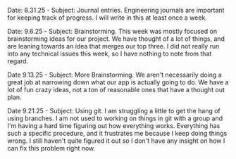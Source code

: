 Date: 8.31.25 - Subject: Journal entries. Engineering journals are important for keeping track of progress. I will write in this at least once a week.

Date: 9.6.25 - Subject: Brainstorming. This week was mostly focused on brainstorming ideas for our project. We have thought of a lot of things, and are leaning towards an idea that merges our top three. I did not really run into any technical issues this week, so I have nothing to note from that regard.

Date 9.13.25 - Subject: More Brainstorming. We aren't necessarily doing a great job at narrowing down what our app is actually going to do. We have a lot of fun crazy ideas, not a ton of reasonable ones that have a thought out plan.

Date 9.21.25 - Subject: Using git. I am struggling a little to get the hang of using branches. I am not used to working on things in git with a group and I'm having a hard time figuring out how everything works. Everything has such a specific procedure, and it frustrates me because I keep doing things wrong. I still haven't quite figured it out so I don't have any insight on how I can fix this problem right now.